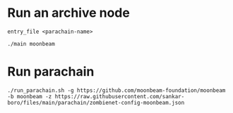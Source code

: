 # Run an archive node

`entry_file <parachain-name>`

```
./main moonbeam
```

# Run parachain

```
./run_parachain.sh -g https://github.com/moonbeam-foundation/moonbeam -b moonbeam -z https://raw.githubusercontent.com/sankar-boro/files/main/parachain/zombienet-config-moonbeam.json
```
